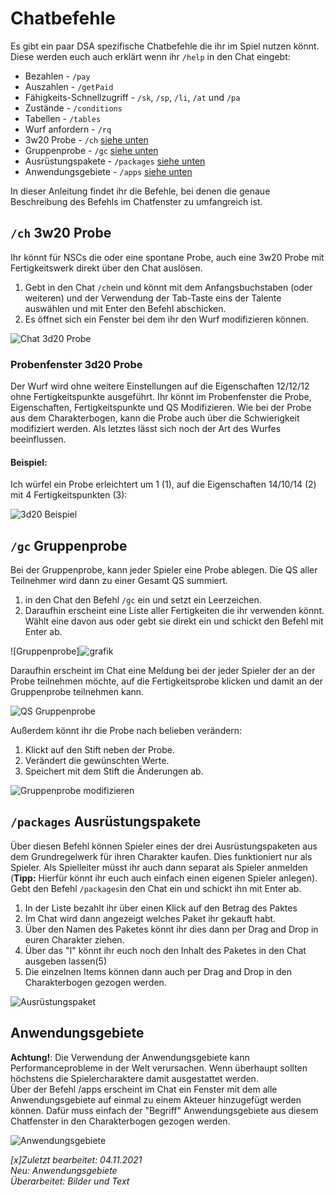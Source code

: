 # Chatbefehle
Es gibt ein paar DSA spezifische Chatbefehle die ihr im Spiel nutzen könnt. Diese werden euch auch erklärt wenn ihr `/help` in den Chat eingebt:
* Bezahlen - `/pay`
* Auszahlen - `/getPaid`
* Fähigkeits-Schnellzugriff - `/sk`, `/sp`, `/li`, `/at` und `/pa`
* Zustände - `/conditions`
* Tabellen - `/tables`
* Wurf anfordern - `/rq`
* 3w20 Probe - `/ch` [siehe unten](de-chatbefehle#ch-3w20-probe)
* Gruppenprobe - `/gc` [siehe unten](de-chatbefehle#gc-gruppenprobe)
* Ausrüstungspakete - `/packages` [siehe unten](de-chatbefehle#packages-ausrüstungspakete)  
* Anwendungsgebiete - `/apps` [siehe unten](de-chatbefehle#anwendungsgebiete)
  
In dieser Anleitung findet ihr die Befehle, bei denen die genaue Beschreibung des Befehls im Chatfenster zu umfangreich ist.

## `/ch` 3w20 Probe
Ihr könnt für NSCs die oder eine spontane Probe, auch eine 3w20 Probe mit Fertigkeitswerk direkt über den Chat auslösen.
1. Gebt in den Chat `/ch`ein und könnt mit dem Anfangsbuchstaben (oder weiteren) und der Verwendung der Tab-Taste eins der Talente auswählen und mit Enter den Befehl abschicken.   
2. Es öffnet sich ein Fenster bei dem ihr den Wurf modifizieren können.  
  
  ![Chat 3d20 Probe](de/images/de-chatbefehle_0.png)  

### Probenfenster 3d20 Probe
Der Wurf wird ohne weitere Einstellungen auf die Eigenschaften 12/12/12 ohne Fertigkeitspunkte ausgeführt. Ihr könnt im Probenfenster die Probe, Eigenschaften, Fertigkeitspunkte und QS Modifizieren. Wie bei der Probe aus dem Charakterbogen, kann die Probe auch über die Schwierigkeit modifiziert werden. Als letztes lässt sich noch der Art des Wurfes beeinflussen.  
  
#### Beispiel:
Ich würfel ein Probe erleichtert um 1 (1), auf die Eigenschaften 14/10/14 (2) mit 4 Fertigkeitspunkten (3):  
  
![3d20 Beispiel](de/images/de-chatbefehle_1.png)  

## `/gc` Gruppenprobe
Bei der Gruppenprobe, kann jeder Spieler eine Probe ablegen. Die QS aller Teilnehmer wird dann zu einer Gesamt QS summiert.
1. in den Chat den Befehl `/gc` ein und setzt ein Leerzeichen. 
2. Daraufhin erscheint eine Liste aller Fertigkeiten die ihr verwenden könnt. Wählt eine davon aus oder gebt sie direkt ein und schickt den Befehl mit Enter ab.  
  
  ![Gruppenprobe]![grafik](de/images/de-chatbefehle_0.png)  
  
Daraufhin erscheint im Chat eine Meldung bei der jeder Spieler der an der Probe teilnehmen möchte, auf die Fertigkeitsprobe klicken und damit an der Gruppenprobe teilnehmen kann.  
  
  ![QS Gruppenprobe](de/images/de-chatbefehle_1.png)  

  
Außerdem könnt ihr die Probe nach belieben verändern:  
1. Klickt auf den Stift neben der Probe.  
2. Verändert die gewünschten Werte.  
3. Speichert mit dem Stift die Änderungen ab.  
  
  ![Gruppenprobe modifizieren](de/images/de-chatbefehle_2.png)

## `/packages` Ausrüstungspakete
Über diesen Befehl können Spieler  eines der drei Ausrüstungspaketen aus dem Grundregelwerk für ihren Charakter kaufen. Dies funktioniert nur als Spieler. Als Spielleiter müsst ihr auch dann separat als Spieler anmelden (**Tipp:** Hierfür könnt ihr euch auch einfach einen eigenen Spieler anlegen).
Gebt den Befehl `/packages`in den Chat ein und schickt ihn mit Enter ab.
1. In der Liste bezahlt ihr über einen Klick auf den Betrag des Paktes
2. Im Chat wird dann angezeigt welches Paket ihr gekauft habt.
3. Über den Namen des Paketes könnt ihr dies dann per Drag and Drop in euren Charakter ziehen.
4. Über das "I" könnt ihr euch noch den Inhalt des Paketes in den Chat ausgeben lassen(5) 
5. Die einzelnen Items können dann auch per Drag and Drop in den Charakterbogen gezogen werden. 
  
  ![Ausrüstungspaket](de/images/de-chatbefehle_0.png)  
  
## Anwendungsgebiete
**Achtung!**: Die Verwendung der Anwendungsgebiete kann Performanceprobleme in der Welt verursachen. Wenn überhaupt sollten höchstens die Spielercharaktere damit ausgestattet werden.  
Über der Befehl /apps erscheint im Chat ein Fenster mit dem alle Anwendungsgebiete auf einmal zu einem Akteuer hinzugefügt werden können. Dafür muss einfach der "Begriff" Anwendungsgebiete aus diesem Chatfenster in den Charakterbogen gezogen werden. 
  
  ![Anwendungsgebiete](de/images/de-chatbefehle_0.png)
  
*[x]Zuletzt bearbeitet: 04.11.2021*  
*Neu: Anwendungsgebiete*  
*Überarbeitet: Bilder und Text*
